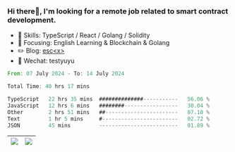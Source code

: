 ### Hi there👋, I'm looking for a remote job related to smart contract development.


- 🔨 Skills: TypeScript / React / Golang / Solidity
- 🎯 Focusing: English Learning & Blockchain & Golang
- ✏️ Blog: [esc\<x\>](https://escx.github.io)
- 💬 Wechat: testyuyu


<!--START_SECTION:waka-->

```rust
From: 07 July 2024 - To: 14 July 2024

Total Time: 40 hrs 17 mins

TypeScript   22 hrs 35 mins  ##############-----------   56.06 %
JavaScript   12 hrs 6 mins   ########-----------------   30.04 %
Other        2 hrs 51 mins   ##-----------------------   07.10 %
Text         1 hr 5 mins     #------------------------   02.72 %
JSON         45 mins         -------------------------   01.89 %
```

<!--END_SECTION:waka-->


| <img align="center" src="https://github-readme-stats.vercel.app/api/?username=escX&show_icons=true&theme=buefy&hide_border=true&card_width=500" /> | <img align="center" src="https://github-readme-stats.vercel.app/api/top-langs/?username=escX&layout=compact&theme=buefy&hide_border=true&card_width=500" /> |
| ------------- | ------------- |
